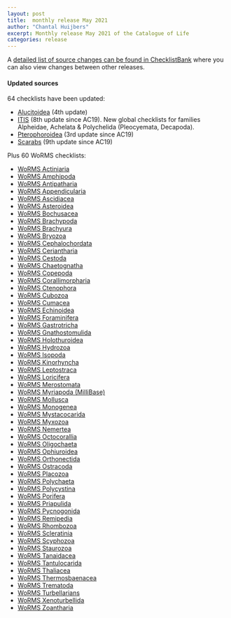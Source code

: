 ```yaml
---
layout: post
title:  monthly release May 2021
author: "Chantal Huijbers"
excerpt: Monthly release May 2021 of the Catalogue of Life
categories: release
---
```


A [detailed list of source changes can be found in ChecklistBank](https://www.checklistbank.org/dataset/2303/sourcemetrics?hideUnchanged=true&releaseKey=2296) where you can also view changes between other releases.

#### Updated sources 

64 checklists have been updated:

 * [Alucitoidea](/data/dataset/2207) (4th update)
 * [ITIS](/data/dataset/2144) (8th update since AC19). New global checklists for families Alpheidae, Achelata & Polychelida (Pleocyemata, Decapoda).
 * [Pterophoroidea](/data/dataset/1199) (3rd update since AC19)
 * [Scarabs](/data/dataset/1027) (9th update since AC19)

Plus 60 WoRMS checklists:

 * [WoRMS Actiniaria](/data/dataset/1176)
 * [WoRMS Amphipoda](/data/dataset/1202)
 * [WoRMS Antipatharia](/data/dataset/1194)
 * [WoRMS Appendicularia](/data/dataset/1178)
 * [WoRMS Ascidiacea](/data/dataset/1186)
 * [WoRMS Asteroidea](/data/dataset/1095)
 * [WoRMS Bochusacea](/data/dataset/1086)
 * [WoRMS Brachypoda](/data/dataset/1087)
 * [WoRMS Brachyura](/data/dataset/1108)
 * [WoRMS Bryozoa](/data/dataset/1081)
 * [WoRMS Cephalochordata](/data/dataset/1154)
 * [WoRMS Ceriantharia](/data/dataset/1179)
 * [WoRMS Cestoda](/data/dataset/1127)
 * [WoRMS Chaetognatha](/data/dataset/1132)
 * [WoRMS Copepoda](/data/dataset/1191)
 * [WoRMS Corallimorpharia](/data/dataset/1195)
 * [WoRMS Ctenophora](/data/dataset/1180)
 * [WoRMS Cubozoa](/data/dataset/1181)
 * [WoRMS Cumacea](/data/dataset/1058)
 * [WoRMS Echinoidea](/data/dataset/1106)
 * [WoRMS Foraminifera](/data/dataset/1157)
 * [WoRMS Gastrotricha](/data/dataset/1122)
 * [WoRMS Gnathostomulida](/data/dataset/1125)
 * [WoRMS Holothuroidea](/data/dataset/1107)
 * [WoRMS Hydrozoa](/data/dataset/1112)
 * [WoRMS Isopoda](/data/dataset/1094)
 * [WoRMS Kinorhyncha](/data/dataset/1153)
 * [WoRMS Leptostraca](/data/dataset/1105)
 * [WoRMS Loricifera](/data/dataset/1182)
 * [WoRMS Merostomata](/data/dataset/1152)
 * [WoRMS Myriapoda (MilliBase)](/data/dataset/1200)
 * [WoRMS Mollusca](/data/dataset/1130)
 * [WoRMS Monogenea](/data/dataset/1126)
 * [WoRMS Mystacocarida](/data/dataset/1088)
 * [WoRMS Myxozoa](/data/dataset/1129)
 * [WoRMS Nemertea](/data/dataset/1085)
 * [WoRMS Octocorallia](/data/dataset/1131)
 * [WoRMS Oligochaeta](/data/dataset/1099)
 * [WoRMS Ophiuroidea](/data/dataset/1059)
 * [WoRMS Orthonectida](/data/dataset/1149)
 * [WoRMS Ostracoda](/data/dataset/1175)
 * [WoRMS Placozoa](/data/dataset/1123)
 * [WoRMS Polychaeta](/data/dataset/1090)
 * [WoRMS Polycystina](/data/dataset/1109)
 * [WoRMS Porifera](/data/dataset/1044)
 * [WoRMS Priapulida](/data/dataset/1124)
 * [WoRMS Pycnogonida](/data/dataset/1183)
 * [WoRMS Remipedia](/data/dataset/1091)
 * [WoRMS Rhombozoa](/data/dataset/1150)
 * [WoRMS Scleratinia](/data/dataset/1196)
 * [WoRMS Scyphozoa](/data/dataset/1188)
 * [WoRMS Staurozoa](/data/dataset/1184)
 * [WoRMS Tanaidacea](/data/dataset/1110)
 * [WoRMS Tantulocarida](/data/dataset/1092)
 * [WoRMS Thaliacea](/data/dataset/1185)
 * [WoRMS Thermosbaenacea](/data/dataset/1093)
 * [WoRMS Trematoda](/data/dataset/1128)
 * [WoRMS Turbellarians](/data/dataset/1193)
 * [WoRMS Xenoturbellida](/data/dataset/1100)
 * [WoRMS Zoantharia](/data/dataset/1197)

